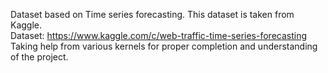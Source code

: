 Dataset based on Time series forecasting.  This dataset is taken from Kaggle. <br>
Dataset: https://www.kaggle.com/c/web-traffic-time-series-forecasting <br>
Taking help from various kernels for proper completion and understanding of the project.
